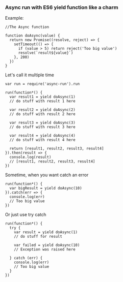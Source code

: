 ### Async run with ES6 yield function like a charm

Example:

    //The Async function

    function doAsync(value) {
      return new Promise((resolve, reject) => {
        setTimeout(() => {
          if (value > 5) return reject('Too big value')
          resolve(`result${value}`)
        }, 200)
      })
    }

Let's call it multiple time

    var run = require('async-run').run

    run(function*() {
      var result1 = yield doAsync(1)
      // do stuff with result 1 here

      var result2 = yield doAsync(2)
      // do stuff with result 2 here

      var result3 = yield doAsync(3)
      // do stuff with result 3 here

      var result4 = yield doAsync(4)
      // do stuff with result 4 here

      return [result1, result2, result3, result4]
    }).then(result => {
      console.log(result)
      // [result1, result2, result3, result4]
    })

Sometime, when you want catch an error

    run(function*() {
      var bigResult = yield doAsync(10)
    }).catch(err => {
      console.log(err)
      // Too big value
    })

Or just use try catch

    run(function*() {
      try {
        var result = yield doAsync(1)
        // do stuff for result

        var failed = yield doAsync(10)
        // Exception was raised here

      } catch (err) {
        console.log(err)
        // Too big value
      }
    })
